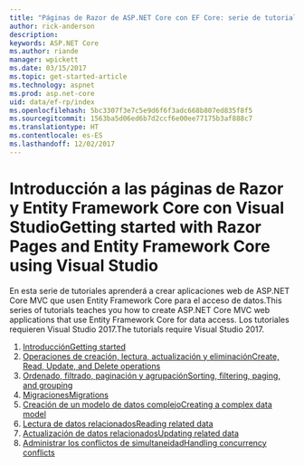 ```yaml
---
title: "Páginas de Razor de ASP.NET Core con EF Core: serie de tutoriales"
author: rick-anderson
description: 
keywords: ASP.NET Core
ms.author: riande
manager: wpickett
ms.date: 03/15/2017
ms.topic: get-started-article
ms.technology: aspnet
ms.prod: asp.net-core
uid: data/ef-rp/index
ms.openlocfilehash: 5bc3307f3e7c5e9d6f6f3adc668b807ed835f8f5
ms.sourcegitcommit: 1563ba5d06ed6b7d2ccf6e00ee77175b3af888c7
ms.translationtype: HT
ms.contentlocale: es-ES
ms.lasthandoff: 12/02/2017
---
```

# <a name="getting-started-with-razor-pages-and-entity-framework-core-using-visual-studio"></a><span data-ttu-id="cf8b2-103">Introducción a las páginas de Razor y Entity Framework Core con Visual Studio</span><span class="sxs-lookup"><span data-stu-id="cf8b2-103">Getting started with Razor Pages and Entity Framework Core using Visual Studio</span></span>

<span data-ttu-id="cf8b2-104">En esta serie de tutoriales aprenderá a crear aplicaciones web de ASP.NET Core MVC que usen Entity Framework Core para el acceso de datos.</span><span class="sxs-lookup"><span data-stu-id="cf8b2-104">This series of tutorials teaches you how to create ASP.NET Core MVC web applications that use Entity Framework Core for data access.</span></span> <span data-ttu-id="cf8b2-105">Los tutoriales requieren Visual Studio 2017.</span><span class="sxs-lookup"><span data-stu-id="cf8b2-105">The tutorials require Visual Studio 2017.</span></span>

1. [<span data-ttu-id="cf8b2-106">Introducción</span><span class="sxs-lookup"><span data-stu-id="cf8b2-106">Getting started</span></span>](xref:data/ef-rp/intro)
1. [<span data-ttu-id="cf8b2-107">Operaciones de creación, lectura, actualización y eliminación</span><span class="sxs-lookup"><span data-stu-id="cf8b2-107">Create, Read, Update, and Delete operations</span></span>](xref:data/ef-rp/crud)
1. [<span data-ttu-id="cf8b2-108">Ordenado, filtrado, paginación y agrupación</span><span class="sxs-lookup"><span data-stu-id="cf8b2-108">Sorting, filtering, paging, and grouping</span></span>](xref:data/ef-rp/sort-filter-page)
1. [<span data-ttu-id="cf8b2-109">Migraciones</span><span class="sxs-lookup"><span data-stu-id="cf8b2-109">Migrations</span></span>](xref:data/ef-rp/migrations)
1. [<span data-ttu-id="cf8b2-110">Creación de un modelo de datos complejo</span><span class="sxs-lookup"><span data-stu-id="cf8b2-110">Creating a complex data model</span></span>](xref:data/ef-rp/complex-data-model)
1. [<span data-ttu-id="cf8b2-111">Lectura de datos relacionados</span><span class="sxs-lookup"><span data-stu-id="cf8b2-111">Reading related data</span></span>](xref:data/ef-rp/read-related-data)
1. [<span data-ttu-id="cf8b2-112">Actualización de datos relacionados</span><span class="sxs-lookup"><span data-stu-id="cf8b2-112">Updating related data</span></span>](xref:data/ef-rp/update-related-data)
1. [<span data-ttu-id="cf8b2-113">Administrar los conflictos de simultaneidad</span><span class="sxs-lookup"><span data-stu-id="cf8b2-113">Handling concurrency conflicts</span></span>](xref:data/ef-rp/concurrency)
